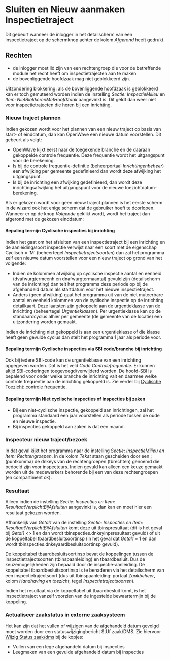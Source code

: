 # Sluiten en Nieuw aanmaken Inspectietraject

Dit gebeurt wanneer de inlogger in het detailscherm van een inspectietraject op de schermknop achter de kolom _Afgerond_ heeft gedrukt.

## Rechten

- de inlogger moet lid zijn van een rechtengroep die voor de betreffende module het recht heeft om inspectietrajecten aan te maken
- de bovenliggende hoofdzaak mag niet geblokkeerd zijn.

Uitzondering blokkering: als de bovenliggende hoofdzaak is geblokkeerd kan er toch gemuteerd worden indien de
instelling _Sectie: InspectieMilieu_ en _Item: NietBlokkerenMetHoofdzaak_ aangevinkt is.
Dit geldt dan weer niet voor inspectietrajecten die horen bij een inrichting.

### Nieuw traject plannen

Indien gekozen wordt voor het plannen van een nieuw traject op basis van start- of einddatum, dan kan OpenWave een nieuwe datum voorstellen. Dit gebeurt als volgt:

- OpenWave kijkt eerst naar de toegekende branche en de daaraan gekoppelde controle frequentie. Deze frequentie wordt het uitgangspunt voor de berekening.
- Is bij de controle frequentie-definitie (beheerportaal _Inrichtingenbeheer_) een afwijking per gemeente gedefinieerd dan wordt deze afwijking het uitgangspunt.
- Is bij de inrichting een afwijking gedefinieerd, dan wordt deze inrichtingsafwijking het uitgangspunt voor de nieuwe toezichtdatum-berekening.

Als er gekozen wordt voor geen nieuw traject plannen is het eerste scherm in de wizard ook het enige scherm dat de gebruiker hoeft te doorlopen. Wanneer er op de knop _Volgende_ geklikt wordt, wordt het traject dan afgerond met de gekozen einddatum:

#### Bepaling termijn Cyclische inspecties bij inrichting

Indien het gaat om het afsluiten van een inspectietraject bij een inrichting en de aanleiding/soort inspectie verwijst naar een soort met de eigenschap Cyclisch = 'M' (beheertegel _Inspectietrajectsoorten_) dan zal het programma zelf een nieuwe datum voorstellen voor een nieuw traject op grond van het volgende:

- Indien de kolommen afwijking op cyclische inspectie aantal en eenheid (dvafwurgtermeenh en dnafwurgtermaantal) gevuld zijn (detailscherm van de inrichting) dan telt het programma deze periode op bij de afgehandeld datum als startdatum voor het nieuwe inspectietraject.
- Anders (geen afwijking) gaat het programma uit van de niet muteerbare aantal en eenheid kolommen van de cyclische inspectie op de inrichting detailkaart. Deze laatsten zijn gekoppeld aan de urgentieklasse van de inrichting (beheertegel _Urgentieklassen_). Per urgentieklasse kan op de standaardcyclus alhier per gemeente (de gemeente van de locatie) een uitzondering worden gemaakt.

Indien de inrichting niet gekoppeld is aan een urgentieklasse of die klasse heeft geen gevulde cyclus dan stelt het programma 1 jaar als periode voor.

#### Bepaling termijn Cyclische inspecties via SBI code/branche bij inrichting

Ook bij iedere SBI-code kan de urgentieklasse van een inrichting opgegeven worden. Dat is het veld _Code Controlefrequentie_.
Er kunnen altijd SBI-coderingen toegevoegd/verwijderd worden. De hoofd-SBI is bepalend voor onder welke branche de inrichting valt en daarmee welke controle frequentie aan de inrichting gekoppeld is. Zie verder bij [Cyclische Toezicht: controle frequentie](/docs/probleemoplossing/programmablokken/cyclische_inspecties.md).

#### Bepaling termijn Niet cyclische inspecties of inspecties bij zaken

- Bij een niet-cyclische inspectie, gekoppeld aan inrichtingen, zal het programma standaard een jaar voorstellen als periode tussen de oude en nieuwe inspectie.
- Bij inspecties gekoppeld aan zaken is dat een maand.

### Inspecteur nieuw traject/bezoek

In dat geval kijkt het programma naar de instelling _Sectie: InspectieMilieu en Item: Rechtengroepen_. In de kolom _Tekst_ staan gescheiden door een ; (puntkomma) de dnkeys van de rechtengroepen (tbrechten) genoemd die bedoeld zijn voor inspecteurs. Indien gevuld kan alleen een keuze gemaakt worden uit de medewerkers behorende bij een van deze rechtengroepen (en compartiment ok).

### Resultaat

Alleen indien de instelling _Sectie: Inspecties en Item: ResultaatVerplichtBijAfsluiten_ aangevinkt is, dan kan en moet hier een resultaat gekozen worden.

Afhankelijk van _Getal1_ van de instelling _Sectie: Inspecties en Item: ResultaatVerplichtBijAfsluiten_ komt deze uit tbinspresultaat (dit is het geval bij _Getal1_ <> 1 en dan wordt tbinspecties.dnkeyinpsresultaat gevuld) of uit de koppeltabel tbaardbesluitsoortinsp (in het geval dat _Getal1_ = 1 en dan wordt tbinspecties.dnkeyaardbesluitsoortinsp gevuld).

De koppeltabel tbaardbesluitsoortinsp bevat de koppelingen tussen de inspectietrajectsoorten (tbinspaanleiding) en tbaardbesluit. Dus de keuzemogelijkheden zijn bepaald door de inspectie-aanleiding.
De koppeltabel tbaardbesluitsoortinsp is te benaderen via het detailscherm van een inspectietrajectsoort (dus uit tbinspaanleiding: portaal _Zaakbeheer_, kolom _Handhaving en toezicht_, tegel _Inspectietrajectsoorten_).

Indien het resultaat via de koppeltabel uit tbaardbesluit komt, is het inspectietraject vanzelf voorzien van de ingestelde bewaartermijn bij de koppeling.

### Actualiseer zaakstatus in externe zaaksysteem

Het kan zijn dat het vullen of wijzigen van de afgehandeld datum gevolgd moet worden door een statuswijzigingbericht StUf zaak/DMS.
Zie hiervoor [Wijzig Status zaak/dms](/docs/probleemoplossing/programmablokken/wijzig_status_zaak_zaak_dms.md) bij de kopjes:

- Vullen van een lege afgehandeld datum bij inspecties
- Leegmaken van een gevulde afgehandeld datum bij inspecties
